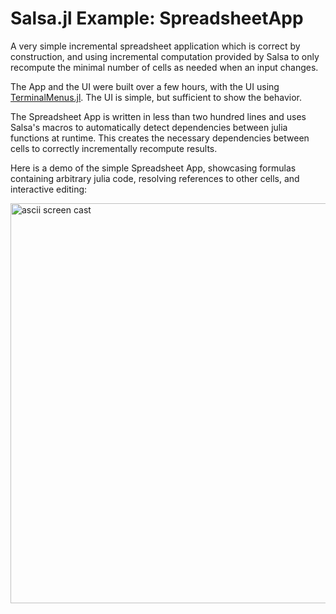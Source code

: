 # Salsa.jl Example: SpreadsheetApp

A very simple incremental spreadsheet application which is correct by construction, and
using incremental computation provided by Salsa to only recompute the minimal number of
cells as needed when an input changes.

The App and the UI were built over a few hours, with the UI using
[TerminalMenus.jl](https://github.com/nick-paul/TerminalMenus.jl). The UI is simple, but
sufficient to show the behavior.

The Spreadsheet App is written in less than two hundred lines and uses Salsa's
macros to automatically detect dependencies between julia functions at runtime. This
creates the necessary dependencies between cells to correctly incrementally recompute
results.

Here is a demo of the simple Spreadsheet App, showcasing formulas containing arbitrary julia
code, resolving references to other cells, and interactive editing:

<a href="https://asciinema.org/a/DmXipKlztALrzSF0vnrK86Lle"><img alt="ascii screen cast" src="https://asciinema.org/a/DmXipKlztALrzSF0vnrK86Lle.svg" align="center" width="640" ></a>
